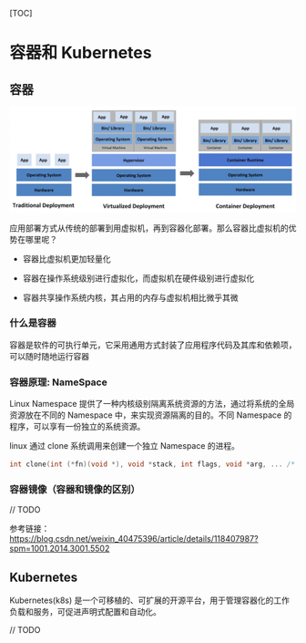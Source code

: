 [TOC]

# 容器和 Kubernetes

## 容器

![部署方式](.resource/不同的部署方式.png)

应用部署方式从传统的部署到用虚拟机，再到容器化部署。那么容器比虚拟机的优势在哪里呢？

- 容器比虚拟机更加轻量化

- 容器在操作系统级别进行虚拟化，而虚拟机在硬件级别进行虚拟化

- 容器共享操作系统内核，其占用的内存与虚拟机相比微乎其微

### 什么是容器

容器是软件的可执行单元，它采用通用方式封装了应用程序代码及其库和依赖项，可以随时随地运行容器

### 容器原理: NameSpace

Linux Namespace 提供了一种内核级别隔离系统资源的方法，通过将系统的全局资源放在不同的 Namespace 中，来实现资源隔离的目的。不同 Namespace 的程序，可以享有一份独立的系统资源。

linux 通过 clone 系统调用来创建一个独立 Namespace 的进程。

```c
int clone(int (*fn)(void *), void *stack, int flags, void *arg, ... /* pid_t *parent_tid, void *tls, pid_t *child_tid */ );
```

### 容器镜像（容器和镜像的区别）

// TODO

参考链接：https://blog.csdn.net/weixin_40475396/article/details/118407987?spm=1001.2014.3001.5502

## Kubernetes

Kubernetes(k8s) 是一个可移植的、可扩展的开源平台，用于管理容器化的工作负载和服务，可促进声明式配置和自动化。

// TODO
